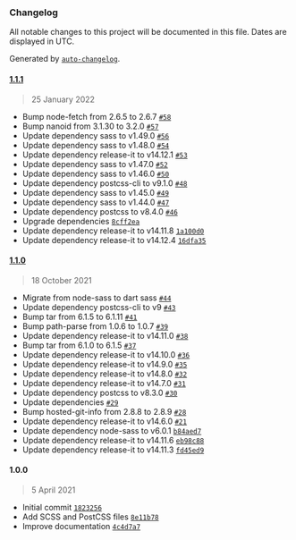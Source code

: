 ### Changelog

All notable changes to this project will be documented in this file. Dates are displayed in UTC.

Generated by [`auto-changelog`](https://github.com/CookPete/auto-changelog).

#### [1.1.1](https://github.com/scriptex/hover-media-query/compare/1.1.0...1.1.1)

> 25 January 2022

- Bump node-fetch from 2.6.5 to 2.6.7 [`#58`](https://github.com/scriptex/hover-media-query/pull/58)
- Bump nanoid from 3.1.30 to 3.2.0 [`#57`](https://github.com/scriptex/hover-media-query/pull/57)
- Update dependency sass to v1.49.0 [`#56`](https://github.com/scriptex/hover-media-query/pull/56)
- Update dependency sass to v1.48.0 [`#54`](https://github.com/scriptex/hover-media-query/pull/54)
- Update dependency release-it to v14.12.1 [`#53`](https://github.com/scriptex/hover-media-query/pull/53)
- Update dependency sass to v1.47.0 [`#52`](https://github.com/scriptex/hover-media-query/pull/52)
- Update dependency sass to v1.46.0 [`#50`](https://github.com/scriptex/hover-media-query/pull/50)
- Update dependency postcss-cli to v9.1.0 [`#48`](https://github.com/scriptex/hover-media-query/pull/48)
- Update dependency sass to v1.45.0 [`#49`](https://github.com/scriptex/hover-media-query/pull/49)
- Update dependency sass to v1.44.0 [`#47`](https://github.com/scriptex/hover-media-query/pull/47)
- Update dependency postcss to v8.4.0 [`#46`](https://github.com/scriptex/hover-media-query/pull/46)
- Upgrade dependencies [`8cff2ea`](https://github.com/scriptex/hover-media-query/commit/8cff2eaa9f58d5f16efc0d443094c530e6b89913)
- Update dependency release-it to v14.11.8 [`1a100d0`](https://github.com/scriptex/hover-media-query/commit/1a100d08eec75ae2ad907ec6a696d26c825cbee9)
- Update dependency release-it to v14.12.4 [`16dfa35`](https://github.com/scriptex/hover-media-query/commit/16dfa35c22360c85a9b1f217404f057be3d7c896)

#### [1.1.0](https://github.com/scriptex/hover-media-query/compare/1.0.0...1.1.0)

> 18 October 2021

- Migrate from node-sass to dart sass [`#44`](https://github.com/scriptex/hover-media-query/pull/44)
- Update dependency postcss-cli to v9 [`#43`](https://github.com/scriptex/hover-media-query/pull/43)
- Bump tar from 6.1.5 to 6.1.11 [`#41`](https://github.com/scriptex/hover-media-query/pull/41)
- Bump path-parse from 1.0.6 to 1.0.7 [`#39`](https://github.com/scriptex/hover-media-query/pull/39)
- Update dependency release-it to v14.11.0 [`#38`](https://github.com/scriptex/hover-media-query/pull/38)
- Bump tar from 6.1.0 to 6.1.5 [`#37`](https://github.com/scriptex/hover-media-query/pull/37)
- Update dependency release-it to v14.10.0 [`#36`](https://github.com/scriptex/hover-media-query/pull/36)
- Update dependency release-it to v14.9.0 [`#35`](https://github.com/scriptex/hover-media-query/pull/35)
- Update dependency release-it to v14.8.0 [`#32`](https://github.com/scriptex/hover-media-query/pull/32)
- Update dependency release-it to v14.7.0 [`#31`](https://github.com/scriptex/hover-media-query/pull/31)
- Update dependency postcss to v8.3.0 [`#30`](https://github.com/scriptex/hover-media-query/pull/30)
- Update dependencies [`#29`](https://github.com/scriptex/hover-media-query/pull/29)
- Bump hosted-git-info from 2.8.8 to 2.8.9 [`#28`](https://github.com/scriptex/hover-media-query/pull/28)
- Update dependency release-it to v14.6.0 [`#21`](https://github.com/scriptex/hover-media-query/pull/21)
- Update dependency node-sass to v6.0.1 [`b84aed7`](https://github.com/scriptex/hover-media-query/commit/b84aed71c69ff8c862248e2a438969321d6fa9db)
- Update dependency release-it to v14.11.6 [`eb98c88`](https://github.com/scriptex/hover-media-query/commit/eb98c88143dfe6d6f7e61f7eba838d64ab02048f)
- Update dependency release-it to v14.11.3 [`fd45ed9`](https://github.com/scriptex/hover-media-query/commit/fd45ed926025a4cdb2582617d7b7683466dd16a4)

#### 1.0.0

> 5 April 2021

- Initial commit [`1823256`](https://github.com/scriptex/hover-media-query/commit/1823256fb74f84f672a766d81b2e0c464d2366ca)
- Add SCSS and PostCSS files [`8e11b78`](https://github.com/scriptex/hover-media-query/commit/8e11b781e129c72d3c59f78431658bbf52404fe0)
- Improve documentation [`4c4d7a7`](https://github.com/scriptex/hover-media-query/commit/4c4d7a7bc4c53e99b5a619fe1f47a02f96a7020f)

